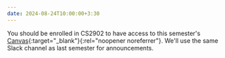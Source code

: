 ```yaml
---
date: 2024-08-24T10:00:00+3:30
---
```

<!-- Enroll in CS2901 on [my.harvard.edu](https://my.harvard.edu){:target="_blank"}{:rel="noopener noreferrer"} 
to access [Canvas](https://canvas.harvard.edu/courses/136071){:target="_blank"}{:rel="noopener noreferrer"}, 
where you can join the course's Slack channel and submit homework. -->
You should be enrolled in CS2902 to have access to this semester's [Canvas](https://canvas.harvard.edu/courses/143199){:target="_blank"}{:rel="noopener noreferrer"}. We'll use the same Slack channel as last semester for announcements.